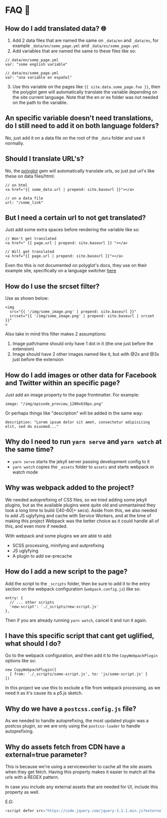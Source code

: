 # FAQ :thinking:

## How do I add translated data? :globe_with_meridians:

1. Add 2 data files that are named the same on `_data/en` and `_data/es`, for example `_data/en/some_page.yml` and `_data/es/some_page.yml`
2. Add variables that are named the same to these files like so:

```
//_data/en/some_page.yml
var: "some english variable"

//_data/es/some_page.yml
var: "una variable en español"
```

3. Use this variable on the pages like `{{ site.data.some_page.foo }}`, then the polyglot gem will automatically translate the variable depending on the site current language. Note that the en or es folder was not needed on the path to the variable.

## An specific variable doesn't need translations, do I still need to add it on both language folders?

No, just add it on a data file on the root of the `_data` folder and use it normally.

## Should I translate URL's?

No, the [polyglot] gem will automatically translate urls, so just put url's like
these on data files/html:

```
// on html
<a href="{{ some_data.url | prepend: site.baseurl }}"></a>

// on a data file
url: "/some_link"
```

## But I need a certain url to not get translated?

Just add some extra spaces before rendering the variable like so:

```
// Won't get translated
<a href=" {{ page.url | prepend: site.baseurl }} "></a>

// Will get translated
<a href="{{ page.url | prepend: site.baseurl }}"></a>
```

Even tho this is not documented on polyglot's docs, they use on their
example site, specifically on a language switcher
[here](https://github.com/untra/polyglot/blob/master/site/_includes/sidebar.html#L41)

## How do I use the srcset filter?

Use as shown below:

```
<img
  src="{{ '/img/some_image.png' | prepend: site.baseurl }}"
  srcset="{{ '/img/some_image.png' | prepend: site.baseurl | srcset }}"
>
```

Also take in mind this filter makes 2 assumptions:
1. Image path/name should only have 1 dot in it (the one just before the extension)
2. Image should have 2 other images named like it, but with @2x and @3x just before the extension

## How do I add images or other data for Facebook and Twitter within an specific page?

Just add an image property to the page frontmatter. For example:

```
image: "/img/episode_preview_1200x630px.png"
```

Or perhaps things like "description" will be added in the same way:

```
description: "Lorem ipsum dolor sit amet, consectetur adipisicing elit, sed do eiusmod..."
```

## Why do I need to run `yarn serve` and `yarn watch` at the same time?

* `yarn serve` starts the jekyll server passing development config to it
* `yarn watch` copies the `_assets` folder to `assets` and starts webpack in watch mode

## Why was webpack added to the project?

We needed autoprefixing of CSS files, so we tried adding some jekyll plugins, but as the
available plugins were quite old and unmantained they took a long time to build ([40-60]+ secs).
Aside from this, we also needed to add JS uglyfying and cache with Service Workers, and at
the time of making this project Webpack was the better choice as it could handle all of this,
and even more if needed.

With webpack and some plugins we are able to add:
* SCSS processing, minifying and autprefixing
* JS uglyfying
* A plugin to add sw-precache

## How do I add a new script to the page?

Add the script to the `_scripts` folder, then be sure to add it to the entry section
on the webpack configuration (`webpack.config.js`) like so:

```
entry: {
  // ... other scripts
  'new-script': './_scripts/new-script.js'
},
```

Then if you are already running `yarn watch`, cancel it and run it again.

## I have this specific script that cant get uglified, what should I do?

Go to the webpack configuration, and then add it to the `CopyWebpackPlugin` options
like so:

```
new CopyWebpackPlugin([
  { from: './_scripts/some-script.js', to: 'js/some-script.js' }
])
```

In this project we use this to exclude a file from webpack processing, as we need it
as it's cause its a p5.js sketch.

## Why do we have a `postcss.config.js` file?

As we needed to handle autoprefixing, the most updated plugin was a postcss plugin,
so we are only using the `postcss-loader` to handle autoprefixing.

## Why do assets fetch from CDN have a external=true parameter?

This is because we're using a serviceworker to cache all the site assets when they get fetch. Having this property makes it easier to match all the urls with a REGEX pattern.

In case you include any external assets that are needed for UI, include this property as well.

E.G:

```javascript
<script defer src="https://code.jquery.com/jquery-3.1.1.min.js?external=true"></script>
```

[polyglot]: https://github.com/untra/polyglot
